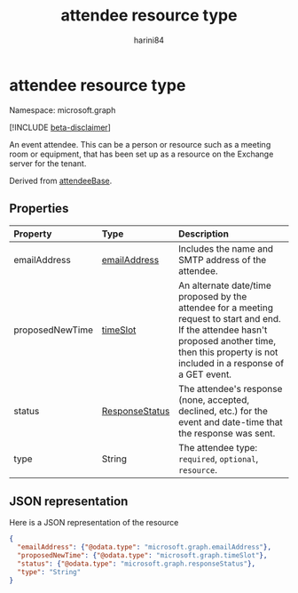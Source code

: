 ﻿---
title: "attendee resource type"
description: "An event attendee. This can be a person or resource such as a meeting room or equipment, that has been set up as a resource on the Exchange server for the tenant."
localization_priority: Normal
doc_type: resourcePageType
ms.prod: "outlook"
author: "harini84"
---

# attendee resource type

Namespace: microsoft.graph

[!INCLUDE [beta-disclaimer](../../includes/beta-disclaimer.md)]

An event attendee. This can be a person or resource such as a meeting room or equipment, that has been set up as a resource on the Exchange server for the tenant.

Derived from [attendeeBase](attendeebase.md).

## Properties

| Property        | Type                                | Description                                                                                                                                                                                            |
| :-------------- | :---------------------------------- | :----------------------------------------------------------------------------------------------------------------------------------------------------------------------------------------------------- |
| emailAddress    | [emailAddress](emailaddress.md)     | Includes the name and SMTP address of the attendee.                                                                                                                                                    |
| proposedNewTime | [timeSlot](timeslot.md)             | An alternate date/time proposed by the attendee for a meeting request to start and end. If the attendee hasn't proposed another time, then this property is not included in a response of a GET event. |
| status          | [ResponseStatus](responsestatus.md) | The attendee's response (none, accepted, declined, etc.) for the event and date-time that the response was sent.                                                                                       |
| type            | String                              | The attendee type: `required`, `optional`, `resource`.                                                                                                                                                 |

## JSON representation

Here is a JSON representation of the resource

<!-- {
  "blockType": "resource",
  "optionalProperties": [
    "proposedNewTime"
  ],
  "@odata.type": "microsoft.graph.attendee"
}-->

```json
{
  "emailAddress": {"@odata.type": "microsoft.graph.emailAddress"},
  "proposedNewTime": {"@odata.type": "microsoft.graph.timeSlot"},
  "status": {"@odata.type": "microsoft.graph.responseStatus"},
  "type": "String"
}

```

<!-- uuid: 8fcb5dbc-d5aa-4681-8e31-b001d5168d79
2015-10-25 14:57:30 UTC -->

<!--
{
  "type": "#page.annotation",
  "description": "attendee resource",
  "keywords": "",
  "section": "documentation",
  "tocPath": "",
  "suppressions": []
}
-->
